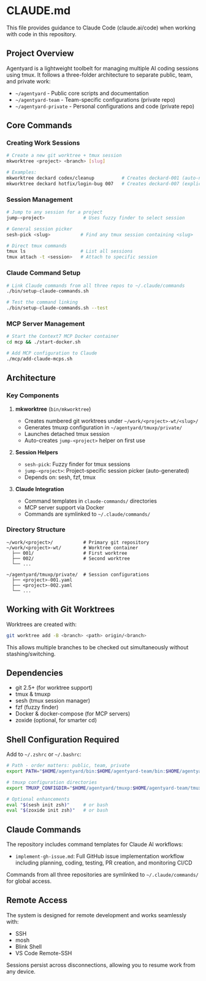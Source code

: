 # CLAUDE.md

This file provides guidance to Claude Code (claude.ai/code) when working with code in this repository.

## Project Overview

Agentyard is a lightweight toolbelt for managing multiple AI coding sessions using tmux. It follows a three-folder architecture to separate public, team, and private work:

- `~/agentyard` - Public core scripts and documentation
- `~/agentyard-team` - Team-specific configurations (private repo)
- `~/agentyard-private` - Personal configurations and code (private repo)

## Core Commands

### Creating Work Sessions
```bash
# Create a new git worktree + tmux session
mkworktree <project> <branch> [slug]

# Examples:
mkworktree deckard codex/cleanup          # Creates deckard-001 (auto-numbered)
mkworktree deckard hotfix/login-bug 007   # Creates deckard-007 (explicit slug)
```

### Session Management
```bash
# Jump to any session for a project
jump-<project>              # Uses fuzzy finder to select session

# General session picker
sesh-pick <slug>           # Find any tmux session containing <slug>

# Direct tmux commands
tmux ls                    # List all sessions
tmux attach -t <session>   # Attach to specific session
```

### Claude Command Setup
```bash
# Link Claude commands from all three repos to ~/.claude/commands
./bin/setup-claude-commands.sh

# Test the command linking
./bin/setup-claude-commands.sh --test
```

### MCP Server Management
```bash
# Start the Context7 MCP Docker container
cd mcp && ./start-docker.sh

# Add MCP configuration to Claude
./mcp/add-claude-mcps.sh
```

## Architecture

### Key Components

1. **mkworktree** (`bin/mkworktree`)
   - Creates numbered git worktrees under `~/work/<project>-wt/<slug>/`
   - Generates tmuxp configuration in `~/agentyard/tmuxp/private/`
   - Launches detached tmux session
   - Auto-creates `jump-<project>` helper on first use

2. **Session Helpers**
   - `sesh-pick`: Fuzzy finder for tmux sessions
   - `jump-<project>`: Project-specific session picker (auto-generated)
   - Depends on: sesh, fzf, tmux

3. **Claude Integration**
   - Command templates in `claude-commands/` directories
   - MCP server support via Docker
   - Commands are symlinked to `~/.claude/commands/`

### Directory Structure

```
~/work/<project>/           # Primary git repository
~/work/<project>-wt/        # Worktree container
  ├── 001/                  # First worktree
  ├── 002/                  # Second worktree
  └── ...

~/agentyard/tmuxp/private/  # Session configurations
  ├── <project>-001.yaml
  ├── <project>-002.yaml
  └── ...
```

## Working with Git Worktrees

Worktrees are created with:
```bash
git worktree add -B <branch> <path> origin/<branch>
```

This allows multiple branches to be checked out simultaneously without stashing/switching.

## Dependencies

- git 2.5+ (for worktree support)
- tmux & tmuxp
- sesh (tmux session manager)
- fzf (fuzzy finder)
- Docker & docker-compose (for MCP servers)
- zoxide (optional, for smarter cd)

## Shell Configuration Required

Add to `~/.zshrc` or `~/.bashrc`:
```bash
# Path - order matters: public, team, private
export PATH="$HOME/agentyard/bin:$HOME/agentyard-team/bin:$HOME/agentyard-private/bin:$PATH"

# tmuxp configuration directories
export TMUXP_CONFIGDIR="$HOME/agentyard/tmuxp:$HOME/agentyard-team/tmuxp:$HOME/agentyard-private/tmuxp"

# Optional enhancements
eval "$(sesh init zsh)"     # or bash
eval "$(zoxide init zsh)"   # or bash
```

## Claude Commands

The repository includes command templates for Claude AI workflows:

- `implement-gh-issue.md`: Full GitHub issue implementation workflow including planning, coding, testing, PR creation, and monitoring CI/CD

Commands from all three repositories are symlinked to `~/.claude/commands/` for global access.

## Remote Access

The system is designed for remote development and works seamlessly with:
- SSH
- mosh
- Blink Shell
- VS Code Remote-SSH

Sessions persist across disconnections, allowing you to resume work from any device.